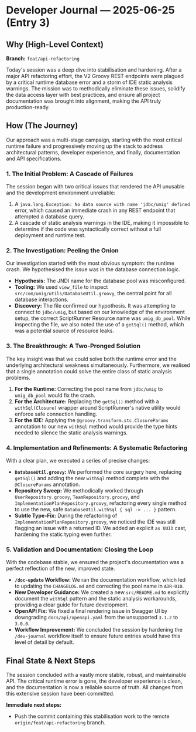 # Developer Journal — 2025-06-25 (Entry 3)

## Why (High-Level Context)

**Branch:** `feat/api-refactoring`

Today's session was a deep dive into stabilisation and hardening. After a major API refactoring effort, the V2 Groovy REST endpoints were plagued by a critical runtime database error and a storm of IDE static analysis warnings. The mission was to methodically eliminate these issues, solidify the data access layer with best practices, and ensure all project documentation was brought into alignment, making the API truly production-ready.

## How (The Journey)

Our approach was a multi-stage campaign, starting with the most critical runtime failure and progressively moving up the stack to address architectural patterns, developer experience, and finally, documentation and API specifications.

### 1. The Initial Problem: A Cascade of Failures

The session began with two critical issues that rendered the API unusable and the development environment unreliable:
1. A `java.lang.Exception: No data source with name 'jdbc/umig' defined` error, which caused an immediate crash in any REST endpoint that attempted a database query.
2. A cascade of static analysis warnings in the IDE, making it impossible to determine if the code was syntactically correct without a full deployment and runtime test.

### 2. The Investigation: Peeling the Onion

Our investigation started with the most obvious symptom: the runtime crash. We hypothesised the issue was in the database connection logic.

* **Hypothesis:** The JNDI name for the database pool was misconfigured.
* **Tooling:** We used `view_file` to inspect `src/com/umig/utils/DatabaseUtil.groovy`, the central point for all database interactions.
* **Discovery:** The file confirmed our hypothesis. It was attempting to connect to `jdbc/umig`, but based on our knowledge of the environment setup, the correct ScriptRunner Resource name was `umig_db_pool`. While inspecting the file, we also noted the use of a `getSql()` method, which was a potential source of resource leaks.

### 3. The Breakthrough: A Two-Pronged Solution

The key insight was that we could solve both the runtime error and the underlying architectural weakness simultaneously. Furthermore, we realised that a single annotation could solve the entire class of static analysis problems.

1. **For the Runtime:** Correcting the pool name from `jdbc/umig` to `umig_db_pool` would fix the crash.
2. **For the Architecture:** Replacing the `getSql()` method with a `withSql(Closure)` wrapper around ScriptRunner's native utility would enforce safe connection handling.
3. **For the IDE:** Applying the `@groovy.transform.stc.ClosureParams` annotation to our new `withSql` method would provide the type hints needed to silence the static analysis warnings.

### 4. Implementation and Refinements: A Systematic Refactoring

With a clear plan, we executed a series of precise changes:

* **`DatabaseUtil.groovy`:** We performed the core surgery here, replacing `getSql()` and adding the new `withSql` method complete with the `@ClosureParams` annotation.
* **Repository Sweep:** We methodically worked through `UserRepository.groovy`, `TeamRepository.groovy`, and `ImplementationPlanRepository.groovy`, refactoring every single method to use the new, safe `DatabaseUtil.withSql { sql -> ... }` pattern.
* **Subtle Type-Fix:** During the refactoring of `ImplementationPlanRepository.groovy`, we noticed the IDE was still flagging an issue with a returned ID. We added an explicit `as UUID` cast, hardening the static typing even further.

### 5. Validation and Documentation: Closing the Loop

With the codebase stable, we ensured the project's documentation was a perfect reflection of the new, improved state.

* **`/doc-update` Workflow:** We ran the documentation workflow, which led to updating the `CHANGELOG.md` and correcting the pool name in `ADR-010`.
* **New Developer Guidance:** We created a new `src/README.md` to explicitly document the `withSql` pattern and the static analysis workarounds, providing a clear guide for future development.
* **OpenAPI Fix:** We fixed a final rendering issue in Swagger UI by downgrading `docs/api/openapi.yaml` from the unsupported `3.1.2` to `3.0.0`.
* **Workflow Improvement:** We concluded the session by hardening the `/dev-journal` workflow itself to ensure future entries would have this level of detail by default.

## Final State & Next Steps

The session concluded with a vastly more stable, robust, and maintainable API. The critical runtime error is gone, the developer experience is clean, and the documentation is now a reliable source of truth. All changes from this extensive session have been committed.

**Immediate next steps:**
* Push the commit containing this stabilisation work to the remote `origin/feat/api-refactoring` branch.
